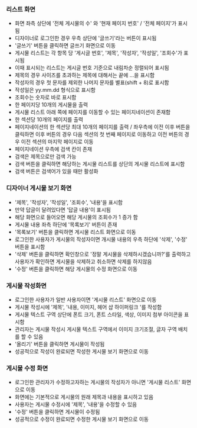 ### 리스트 화면

- 화면 좌측 상단에 '전체 게시물의 수' 와 '현재 페이지 번호' / '전체 페이지'가 표시 됨
- 디자이너로 로그인한 경우 우측 상단에 '글쓰기'라는 버튼이 표시됨
- '글쓰기' 버튼을 클릭하면 글쓰기 화면으로 이동
- 게시물 리스트는 각 항목 당 '게시글 번호', '제목', '작성자', '작성일', '조회수'가 표시됨
- 이때 표시되는 리스트는 게시글 번호 기준으로 내림차순 정렬되어 표시됨
- 제목의 경우 사이즈를 초과하는 제목에 대해서는 끝에 ...을 표시함
- 작성자의 경우 첫 문자를 제외한 나머지 문자를 별표(shift + 8)로 표시함
- 작성일은 yy.mm.dd 형식으로 표시함
- 조회수는 숫자로 바로 표시함
- 한 페이지당 10개의 게시물을 출력
- 게시물 리스트 아래 쪽에 페이지를 이동할 수 있는 페이지네이션이 존재함
- 한 섹션당 10개의 페이지를 출력
- 페이지네이션의 한 섹션당 최대 10개의 페이지를 출력 / 좌우측에 이전 이후 버튼을 클릭하면 이후 버튼의 경우 다음 섹션의 첫 번째 페이지로 이동하고
  이전 버튼의 경우 이전 섹션의 마지막 페이지로 이동
- 페이지네이션 우측에 검색 칸이 존재
- 검색은 제목으로만 검색 가능
- 검색 버튼을 클릭하면 해당하는 게시물 리스트를 상단의 게시물 리스트에 표시함
- 검색 버튼은 검색어가 있을 때만 활성화

### 디자이너 게시물 보기 화면

- '제목', '작성자', '작성일', '조회수', '내용'을 표시함
- 만약 답글이 달려있다면 '답글 내용'이 표시됨
- 해당 화면으로 들어오면 해당 게시물의 조회수가 1 증가 함
- 게시물 내용 좌측 하단에 '목록보기' 버튼이 존재
- '목록보기' 버튼을 클릭하면 게시물 리스트 화면으로 이동
- 로그인한 사용자가 게시물의 작성자이면 개시물 내용의 우측 하단에 '삭제', '수정' 버튼을 표시함
- '삭제' 버튼을 클릭하면 확인창으로 '정말 게시물을 삭제하시겠습니까?'를 출력하고 사용자가 확인하면 게시물을 삭제하고 취소하면 삭제를 하지않음
- '수정' 버튼을 클릭하면 해당 게시물의 수정 화면으로 이동

### 게시물 작성화면

- 로그인한 사용자가 일반 사용자이면 '게시물 리스트' 화면으로 이동
- 게시물 작성시에 '제목', '내용, 이미지, 헤어 샵 하이퍼링크 '를 작성함
- 게시물 텍스트 구역 상단에 폰트 크기, 폰트 스타일, 색상, 이미지 첨부 아이콘을 표시함
- 관리자는 게시물 작성시 게시물 텍스트 구역에서 이미지 크기조절, 글자 구역 배치를 할 수 있음
- '올리기' 버튼을 클릭하면 게시물이 작성됨
- 성공적으로 작성이 완료되면 작성한 게시물 보기 화면으로 이동

### 게시물 수정 화면

- 로그인한 관리자가 수정하고자하는 게시물의 작성자가 아니면 '게시물 리스트' 화면으로 이동
- 화면에는 기본적으로 게시물의 원래 제목과 내용을 표시하고 있음
- 사용자는 게시물 수정시에 '제목', '내용'을 수정할 수 있음
- '수정' 버튼을 클릭하면 게시물이 수정됨
- 성공적으로 수정이 완료되면 수정한 게시물 보기 화면으로 이동


